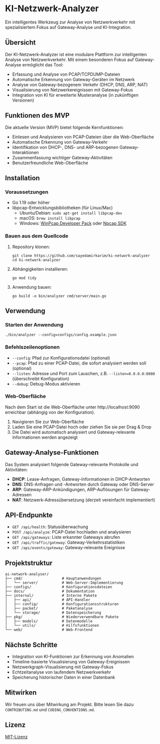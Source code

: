 # KI-Netzwerk-Analyzer

Ein intelligentes Werkzeug zur Analyse von Netzwerkverkehr mit spezialisiertem Fokus auf Gateway-Analyse und KI-Integration.

## Übersicht

Der KI-Netzwerk-Analyzer ist eine modulare Plattform zur intelligenten Analyse von Netzwerkverkehr. Mit einem besonderen Fokus auf Gateway-Analyse ermöglicht das Tool:

- Erfassung und Analyse von PCAP/TCPDUMP-Dateien
- Automatische Erkennung von Gateway-Geräten im Netzwerk
- Analyse von Gateway-bezogenem Verkehr (DHCP, DNS, ARP, NAT)
- Visualisierung von Netzwerkereignissen mit Gateway-Fokus
- Integration von KI für erweiterte Musteranalyse (in zukünftigen Versionen)

## Funktionen des MVP

Die aktuelle Version (MVP) bietet folgende Kernfunktionen:

- Einlesen und Analysieren von PCAP-Dateien über die Web-Oberfläche
- Automatische Erkennung von Gateway-Verkehr
- Identifikation von DHCP-, DNS- und ARP-bezogenen Gateway-Interaktionen
- Zusammenfassung wichtiger Gateway-Aktivitäten
- Benutzerfreundliche Web-Oberfläche

## Installation

### Voraussetzungen

- Go 1.19 oder höher
- libpcap-Entwicklungsbibliotheken (für Linux/Mac)
  - Ubuntu/Debian: `sudo apt-get install libpcap-dev`
  - macOS: `brew install libpcap`
  - Windows: [WinPcap Developer Pack](https://www.winpcap.org/devel.htm) oder [Npcap SDK](https://nmap.org/npcap/)

### Bauen aus dem Quellcode

1. Repository klonen:
   ```
   git clone https://github.com/sayedamirkarim/ki-network-analyzer
   cd ki-network-analyzer
   ```

2. Abhängigkeiten installieren:
   ```
   go mod tidy
   ```

3. Anwendung bauen:
   ```
   go build -o bin/analyzer cmd/server/main.go
   ```

## Verwendung

### Starten der Anwendung

```
./bin/analyzer --config=configs/config.example.json
```

### Befehlszeilenoptionen

- `--config`: Pfad zur Konfigurationsdatei (optional)
- `--pcap`: Pfad zu einer PCAP-Datei, die sofort analysiert werden soll (optional)
- `--listen`: Adresse und Port zum Lauschen, z.B. `--listen=0.0.0.0:8080` (überschreibt Konfiguration)
- `--debug`: Debug-Modus aktivieren

### Web-Oberfläche

Nach dem Start ist die Web-Oberfläche unter http://localhost:9090 erreichbar (abhängig von der Konfiguration).

1. Navigieren Sie zur Web-Oberfläche
2. Laden Sie eine PCAP-Datei hoch oder ziehen Sie sie per Drag & Drop
3. Die Datei wird automatisch analysiert und Gateway-relevante Informationen werden angezeigt

## Gateway-Analyse-Funktionen

Das System analysiert folgende Gateway-relevante Protokolle und Aktivitäten:

- **DHCP**: Lease-Anfragen, Gateway-Informationen in DHCP-Antworten
- **DNS**: DNS-Anfragen und -Antworten durch Gateway oder DNS-Server
- **ARP**: Gateway-ARP-Ankündigungen, ARP-Auflösungen für Gateway-Adressen
- **NAT**: Netzwerk-Adressübersetzung (derzeit vereinfacht implementiert)

## API-Endpunkte

- `GET /api/health`: Statusüberwachung
- `POST /api/analyze`: PCAP-Datei hochladen und analysieren
- `GET /api/gateways`: Liste erkannter Gateways abrufen
- `GET /api/traffic/gateway`: Gateway-Verkehrsstatistiken
- `GET /api/events/gateway`: Gateway-relevante Ereignisse

## Projektstruktur

```
ai-network-analyser/
├── cmd/                  # Hauptanwendungen
│   └── server/           # Web-Server-Implementierung
├── configs/              # Konfigurationsdateien
├── docs/                 # Dokumentation
├── internal/             # Interne Pakete
│   ├── api/              # API-Handler
│   ├── config/           # Konfigurationsstrukturen
│   ├── packet/           # Paketanalyse
│   └── storage/          # Datenspeicherung
├── pkg/                  # Wiederverwendbare Pakete
│   ├── models/           # Datenmodelle
│   └── utils/            # Hilfsfunktionen
└── web/                  # Web-Frontend
```

## Nächste Schritte

- Integration von KI-Funktionen zur Erkennung von Anomalien
- Timeline-basierte Visualisierung von Gateway-Ereignissen
- Netzwerkgraph-Visualisierung mit Gateway-Fokus
- Echtzeitanalyse von laufendem Netzwerkverkehr
- Speicherung historischer Daten in einer Datenbank

## Mitwirken

Wir freuen uns über Mitwirkung am Projekt. Bitte lesen Sie dazu `CONTRIBUTING.md` und `CODING_CONVENTIONS.md`.

## Lizenz

[MIT-Lizenz](LICENSE)
